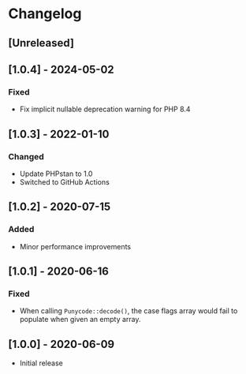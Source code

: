 # Changelog

## [Unreleased]

## [1.0.4] - 2024-05-02

### Fixed

-   Fix implicit nullable deprecation warning for PHP 8.4

## [1.0.3] - 2022-01-10

### Changed

-   Update PHPstan to 1.0
-   Switched to GitHub Actions

## [1.0.2] - 2020-07-15

### Added

-   Minor performance improvements

## [1.0.1] - 2020-06-16

### Fixed

-   When calling `Punycode::decode()`, the case flags array would fail to populate when given an empty array.

## [1.0.0] - 2020-06-09

-   Initial release
